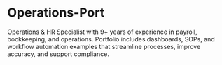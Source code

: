 # Operations-Port
Operations &amp; HR Specialist with 9+ years of experience in payroll, bookkeeping, and operations. Portfolio includes dashboards, SOPs, and workflow automation examples that streamline processes, improve accuracy, and support compliance.

